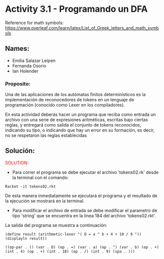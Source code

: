 # Activity 3.1 - Programando un DFA

Reference for math symbols:
https://www.overleaf.com/learn/latex/List_of_Greek_letters_and_math_symbols

## Names:
- Emilia Salazar Leipen
- Fernanda Osorio
- Ian Holender 


### Proposito:
Una de las aplicaciones de los autómatas finitos determinísticos es la implementación de reconocedores de tokens en un lenguaje de programación (conocido como Lexer en los compiladores).

En esta actividad deberás hacer un programa que reciba como entrada un archivo con una serie de expresiones aritméticas, escritas bajo ciertas reglas, y entregará como salida el conjunto de tokens reconocidos, indicando su tipo, o indicando que hay un error en su formación, es decir, no se respetaron las reglas establecidas

## Solución:
<span style="color:red;">SOLUTION:</span>
- Para correr el programa se debe ejecutar el archivo 'tokens02.rk' desde la terminal con el comando: 


```Racket -it tokens02.rkt ```



De esta manera inmediatamente se ejecutará el programa y el resultado de la ejecución se mostrará en la terminal. 

- Para modificar el archivo de entrada se debe modificar el parametro de tipo 'string' que se encuentra en la linea 184 del archivo 'tokens02.rkt'.

La salida del programa se muestra a continuación:


```(define result (arithmetic-lexer "( D = a ^ b + 4 + 10 / 9 ")) (displayln result))```

```((op-par . () (var . D) (op . =) (var . a) (op . ^) (var . b) (op . +) (int . 4) (op . +) (int . 10) (op . /) (int . 9) (spa . ))) ```